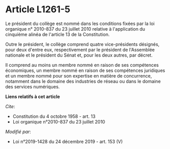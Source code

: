 # Article L1261-5

Le président du collège est nommé dans les conditions fixées par la loi organique n° 2010-837 du 23 juillet 2010 relative à
l'application du cinquième alinéa de l'article 13 de la Constitution.

Outre le président, le collège comprend quatre vice-présidents désignés, pour deux d'entre eux, respectivement par le
président de l'Assemblée nationale et le président du Sénat et, pour les deux autres, par décret.

Il comprend au moins un membre nommé en raison de ses compétences économiques, un membre nommé en raison de ses compétences
juridiques et un membre nommé pour son expertise en matière de concurrence, notamment dans le domaine des industries de
réseau ou dans le domaine des services numériques.

**Liens relatifs à cet article**

_Cite_:

  - Constitution du 4 octobre 1958 - art. 13
  - Loi organique n°2010-837 du 23 juillet 2010

_Modifié par_:

  - Loi n°2019-1428 du 24 décembre 2019 - art. 153 (V)
